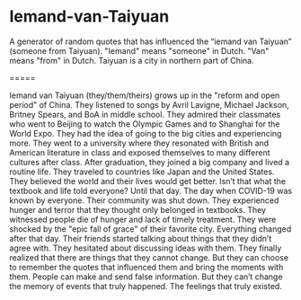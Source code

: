 # Iemand-van-Taiyuan
A generator of random quotes that has influenced the “iemand van Taiyuan” (someone from Taiyuan).
"Iemand" means "someone" in Dutch. "Van" means "from" in Dutch. Taiyuan is a city in northern part of China.

=====

Iemand van Taiyuan (they/them/theirs) grows up in the "reform and open period" of China. They listened to songs by Avril Lavigne, Michael Jackson, Britney Spears, and BoA in middle school. They admired their classmates who went to Beijing to watch the Olympic Games and to Shanghai for the World Expo. They had the idea of going to the big cities and experiencing more.
They went to a university where they resonated with British and American literature in class and exposed themselves to many different cultures after class. After graduation, they joined a big company and lived a routine life. They traveled to countries like Japan and the United States. They believed the world and their lives would get better. Isn’t that what the textbook and life told everyone?
Until that day. The day when COVID-19 was known by everyone. Their community was shut down. They experienced hunger and terror that they thought only belonged in textbooks. They witnessed people die of hunger and lack of timely treatment. They were shocked by the "epic fall of grace" of their favorite city.
Everything changed after that day. Their friends started talking about things that they didn’t agree with. They hesitated about discussing ideas with them. They finally realized that there are things that they cannot change. But they can choose to remember the quotes that influenced them and bring the moments with them.
People can make and send false information. But they can’t change the memory of events that truly happened. The feelings that truly existed.

